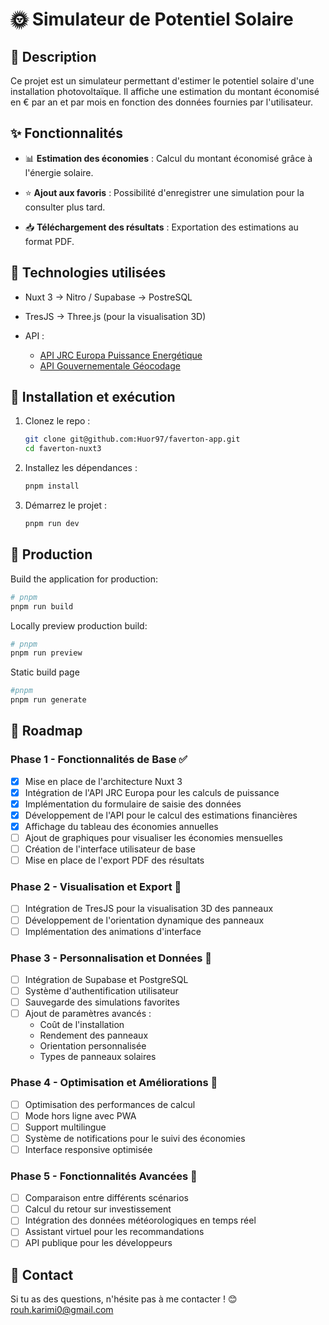 # 🌞 Simulateur de Potentiel Solaire

## 📌 Description

Ce projet est un simulateur permettant d'estimer le potentiel solaire d'une installation photovoltaïque. Il affiche une estimation du montant économisé en € par an et par mois en fonction des données fournies par l'utilisateur.

## ✨ Fonctionnalités

- 📊 **Estimation des économies** : Calcul du montant économisé grâce à l'énergie solaire.
    
- ⭐ **Ajout aux favoris** : Possibilité d'enregistrer une simulation pour la consulter plus tard.
    
- 📥 **Téléchargement des résultats** : Exportation des estimations au format PDF.
    

## 🔧 Technologies utilisées

- Nuxt 3 -> Nitro / Supabase -> PostreSQL
    
- TresJS -> Three.js (pour la visualisation 3D) 
    
- API :
	- [API JRC Europa Puissance Energétique](https://joint-research-centre.ec.europa.eu/photovoltaic-geographical-information-system-pvgis/getting-started-pvgis_en)
	- [API Gouvernementale Géocodage](https://geoservices.ign.fr/documentation/services/services-geoplateforme/geocodage)
    

## 🚀 Installation et exécution

1. Clonez le repo :  
    ```bash 
    git clone git@github.com:Huor97/faverton-app.git 
    cd faverton-nuxt3
    ```
    
2. Installez les dépendances :  
    ```bash 
    pnpm install
    ```
    
3. Démarrez le projet :  
    ```bash 
    pnpm run dev
    ```
    
## 🌳 Production

Build the application for production:
```bash
# pnpm
pnpm run build
```

Locally preview production build:
```bash
# pnpm
pnpm run preview
```

Static build page 
```bash
#pnpm
pnpm run generate
```

## 📌 Roadmap

### Phase 1 - Fonctionnalités de Base ✅

- [x] Mise en place de l'architecture Nuxt 3
- [x] Intégration de l'API JRC Europa pour les calculs de puissance
- [x] Implémentation du formulaire de saisie des données
- [x] Développement de l'API pour le calcul des estimations financières
- [x] Affichage du tableau des économies annuelles
- [ ] Ajout de graphiques pour visualiser les économies mensuelles
- [ ] Création de l'interface utilisateur de base
- [ ] Mise en place de l'export PDF des résultats

<!-- TODO: à discuter -->
### Phase 2 - Visualisation et Export 🔄

- [ ]  Intégration de TresJS pour la visualisation 3D des panneaux
- [ ]  Développement de l'orientation dynamique des panneaux
- [ ]  Implémentation des animations d'interface

<!-- TODO: à discuter -->
### Phase 3 - Personnalisation et Données 🎯

- [ ]  Intégration de Supabase et PostgreSQL
- [ ]  Système d'authentification utilisateur
- [ ]  Sauvegarde des simulations favorites
- [ ]  Ajout de paramètres avancés :
    - Coût de l'installation
    - Rendement des panneaux
    - Orientation personnalisée
    - Types de panneaux solaires

<!-- TODO: à discuter -->
### Phase 4 - Optimisation et Améliorations 🚀

- [ ]  Optimisation des performances de calcul
- [ ]  Mode hors ligne avec PWA
- [ ]  Support multilingue
- [ ]  Système de notifications pour le suivi des économies
- [ ]  Interface responsive optimisée

<!-- TODO: à discuter -->
### Phase 5 - Fonctionnalités Avancées 🌟

- [ ]  Comparaison entre différents scénarios
- [ ]  Calcul du retour sur investissement
- [ ]  Intégration des données météorologiques en temps réel
- [ ]  Assistant virtuel pour les recommandations
- [ ]  API publique pour les développeurs

## 📨 Contact

Si tu as des questions, n'hésite pas à me contacter ! 😊
rouh.karimi0@gmail.com